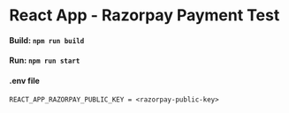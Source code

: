 # React App - Razorpay Payment Test

#### Build: `npm run build`

#### Run: `npm run start`

#### .env file

```
REACT_APP_RAZORPAY_PUBLIC_KEY = <razorpay-public-key>
```
